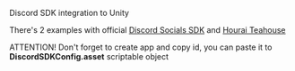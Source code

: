 Discord SDK integration to Unity

There's 2 examples with official <a href="https://discord.com/developers/applications">Discord Socials SDK</a> and <a href="">Hourai Teahouse</a>

ATTENTION! Don't forget to create app and copy id, you can paste it to <b>DiscordSDKConfig.asset</b> scriptable object